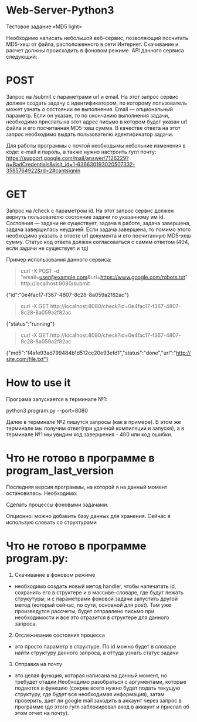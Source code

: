 # Web-Server-Python3

Тестовое задание «MD5 light»

Необходимо написать небольшой веб-сервис, позволяющий посчитать MD5-хеш от файла, расположенного в сети Интернет.
Скачивание и расчет должны происходить в фоновом режиме. API данного сервиса следующий:

# POST
Запрос на /submit с параметрами url и email. На этот запрос сервис должен создать задачу с идентификатором, по которому пользователь может узнать о состоянии ее выполнения.
Email — опциональный параметр. Если он указан, то по окончанию выполнения задачи, необходимо прислать на этот адрес письмо в
котором будет указан url файла и его посчитанная MD5-хеш сумма. В качестве ответа на этот запрос необходимо выдать
пользователю идентификатор задачи.

Для работы программы с почтой необходымы небольние изменения в коде: e-mail и пароль, а также нужно настроить гугл почту:
https://support.google.com/mail/answer/7126229?p=BadCredentials&visit_id=1-636630193020507332-3585764922&rd=2#cantsignin

# GET
Запрос на /check с параметром id. На этот запрос сервис должен вернуть пользователю состояние задачи по указанному
им id. Состояния — задачи не существует, задача в работе, задача завершена, задача завершилась неудачей. Если задача
завершена, то помимо этого необходимо указать в ответе url документа и его посчитанную MD5-хеш сумму. Статус код ответа
должен согласоваться с самим ответом (404, если задачи не существует и тд)


Пример использования данного сервиса:

> curl -X POST -d "email=user@example.com&url=https://www.google.com/robots.txt" http://localhost:8080/submit

{"id":"0e4fac17-f367-4807-8c28-8a059a2f82ac"}

> curl -X GET http://localhost:8080/check?id=0e4fac17-f367-4807-8c28-8a059a2f82ac

{"status":"running"}

> curl -X GET http://localhost:8080/check?id=0e4fac17-f367-4807-8c28-8a059a2f82ac

{"md5":"f4afe93ad799484b1d512cc20e93efd1","status":"done","url":"http://site.com/file.txt"}


# How to use it

Програма запускается в терминале №1:

python3 program.py --port=8080

Далее в терминале №2 пишутся запросы (как в примере). В этом же терминале мы получим ответ(при удачной компиляции и запуске), а в
терминале №1 мы увидим код завершения - 400 или код ошибки. 

# Что не готово в программе в program_last_version 

Последняя версия программы, на которой я на данный момент остановилась. Необходимо: 

Сделать процессы фоновыми задачами.

Опционно: можно добавить базу данных для хранения. Сейчас я использую словать со структурами

# Что не готово в программе program.py:

1. Скачивание в фоновом режиме 
- необходимо создать новый метод handler, чтобы напечатать id, сохранить его в структере и в массиве-словаре, где будут лежать струкутуры; и с параметрами фоновой задачи запустить другой метод (который сейчас, по сути, основной для post). Там уже произведутся рассчеты, будет отправлено письмо при необходимости и все это отразится в структере для данного запроса.

2. Отслеживание состояния процесса 
- это просто параметр в структуре. По id можно будет в словаре найти структуру данного запроса, а оттуда узнать статус задачи

3. Отправка на почту 
- это целая функция, которая написана на данный момент, но требудет отадки.Необходимо разобраться с аргументами, которые подаются в функцию (сокрее всего нужно будет подать текущую структуру, где будет вся необходимая информация), затам проверить, дает ли google mail заходить в аккаунт через запрос в программе (до этого гугл заблокировал вход в аккаунт и прислал об этом отчет на почту).


